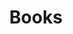 ---
# Featured tags need to have either the `list` or `grid` layout (PRO only).
layout: grid

# The type of the page.
type: category

# The title of the tag's page.
title: Books

# The name of the tag, used in a post's front matter (e.g. tags: [<slug>]).
slug: books

# Whether the category should be displayed on the sidebar.
sidebar: true

# Order of the category on the sidebar.
order: 2

# (Optional) Write a short (~150 characters) description of this featured tag.
description: >
  Read your favorite books and write a book report.

# (Optional) You can disable grouping posts by date.
# no_groups: true

# Exclude this example category from the sitemap.
# DON'T USE THIS SETTING IN YOUR CATEGORIES!
# sitemap: false
---
